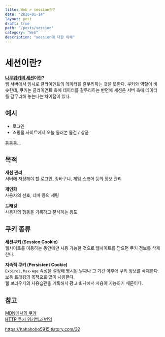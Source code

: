 ```yaml
---
title: Web > session란?
date: "2020-01-14"
layout: post
draft: true
path: "/posts/session"
category: "Web"
description: "session에 대한 이해"
---
```


# 세션이란?
**[나무위키의 세션](https://namu.wiki/w/%EC%84%B8%EC%85%98#s-2)이란?** <br/>
웹 서버에서 임시로 클라이언트의 데이터를 갈무리하는 것을 뜻한다. 쿠키와 역할이 비슷한데, 쿠키는 클라이언트 측에 데이터를 갈무리하는 반면에 세션은 서버 측에 데이터를 갈무리해 놓는다는 차이점이 있다. 


## 예시
* 로그인
* 쇼핑몰 사이트에서 오늘 둘러본 물건 / 상품

등등등...

## 목적
**세션 관리**<br/>
서버에 저장해야 할 로그인, 장바구니, 게임 스코어 등의 정보 관리

**개인화**<br/>
사용자의 선호, 테마 등의 세팅

**트래킹**<br/>
사용자의 행동을 기록하고 분석하는 용도


## 쿠키 종류
**세션쿠키 (Session Cookie)**<br/>
웹사이트를 이용하는 동안에만 사용 가능한 것으로 웹사이트를 닫으면 쿠키 정보를 삭제한다.

**지속적 쿠키 (Persistent Cookie)**<br/>
`Expires`, `Max-Age` 속성을 설정해 명시된 날짜나 그 기간 이후에 쿠키 정보를 삭제한다.<br/>
보통 트래킹의 목적으로 많이 사용한다.<br/>
웹 브라우저의 사용습관을 기록해서 광고 회사에서 사용이 가능하기 때문이다.



## 참고 
[MDN에서의 쿠키](https://developer.mozilla.org/ko/docs/Web/HTTP/Cookies)<br/>
[HTTP 쿠키 위키백과 번역](http://wiki-camp.appspot.com/%5B%EB%B2%88%EC%97%AD%5D_HTTP_Cookie_%28Wikipedia%29?rev=2)


https://hahahoho5915.tistory.com/32